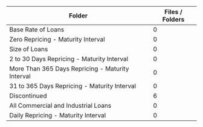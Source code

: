 | Folder                                           |   Files / Folders |
|--------------------------------------------------|-------------------|
| Base Rate of Loans                               |                 0 |
| Zero Repricing - Maturity Interval               |                 0 |
| Size of Loans                                    |                 0 |
| 2 to 30 Days Repricing - Maturity Interval       |                 0 |
| More Than 365 Days Repricing - Maturity Interval |                 0 |
| 31 to 365 Days Repricing - Maturity Interval     |                 0 |
| Discontinued                                     |                 6 |
| All Commercial and Industrial Loans              |                 0 |
| Daily Repricing - Maturity Interval              |                 0 |